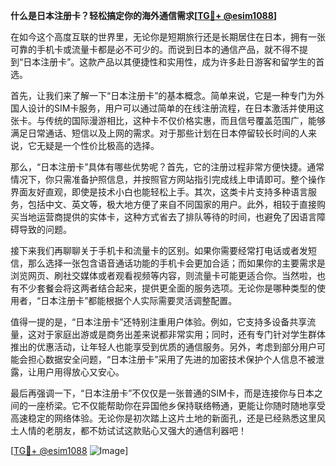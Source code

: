 **什么是日本注册卡？轻松搞定你的海外通信需求[[TG💪+ @esim1088](https://t.me/s/esim1088)]**

在如今这个高度互联的世界里，无论你是短期旅行还是长期居住在日本，拥有一张可靠的手机卡或流量卡都是必不可少的。而说到日本的通信产品，就不得不提到“日本注册卡”。这款产品以其便捷性和实用性，成为许多赴日游客和留学生的首选。

首先，让我们来了解一下“日本注册卡”的基本概念。简单来说，它是一种专门为外国人设计的SIM卡服务，用户可以通过简单的在线注册流程，在日本激活并使用这张卡。与传统的国际漫游相比，这种卡不仅价格实惠，而且信号覆盖范围广，能够满足日常通话、短信以及上网的需求。对于那些计划在日本停留较长时间的人来说，它无疑是一个性价比极高的选择。

那么，“日本注册卡”具体有哪些优势呢？首先，它的注册过程非常方便快捷。通常情况下，你只需准备护照信息，并按照官方网站指引完成线上申请即可。整个操作界面友好直观，即使是技术小白也能轻松上手。其次，这类卡片支持多种语言服务，包括中文、英文等，极大地方便了来自不同国家的用户。此外，相较于直接购买当地运营商提供的实体卡，这种方式省去了排队等待的时间，也避免了因语言障碍导致的问题。

接下来我们再聊聊关于手机卡和流量卡的区别。如果你需要经常打电话或者发短信，那么选择一张包含语音通话功能的手机卡会更加合适；而如果你的主要需求是浏览网页、刷社交媒体或者观看视频等内容，则流量卡可能更适合你。当然啦，也有不少套餐会将这两者结合起来，提供更全面的服务选项。无论你是哪种类型的使用者，“日本注册卡”都能根据个人实际需要灵活调整配置。

值得一提的是，“日本注册卡”还特别注重用户体验。例如，它支持多设备共享流量，这对于家庭出游或是商务出差来说都非常实用；同时，还有专门针对学生群体推出的优惠活动，让年轻人也能享受到优质的通信服务。另外，考虑到部分用户可能会担心数据安全问题，“日本注册卡”采用了先进的加密技术保护个人信息不被泄露，让用户用得放心又安心。

最后再强调一下，“日本注册卡”不仅仅是一张普通的SIM卡，而是连接你与日本之间的一座桥梁。它不仅能帮助你在异国他乡保持联络畅通，更能让你随时随地享受高速稳定的网络体验。无论你是初次踏上这片土地的新面孔，还是已经熟悉这里风土人情的老朋友，都不妨试试这款贴心又强大的通信利器吧！

[[TG💪+ @esim1088](https://t.me/s/esim1088) ![Image](https://i.postimg.cc/4NQfJmqS/Snipaste-2025-05-13-00-14-12.png)]